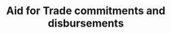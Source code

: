 ---
actual_indicator_available: 'Total ODA commitments and disbursements in support of
  Aid for Trade '
actual_indicator_available_description: Total ODA commitments and disbursements in
  support of Aid for Trade
computation_units: U.S., Dollars, millions
data_non_statistical: false
date_metadata_updated: '2017-09-19'
disaggregation_categories: Not available.
disaggregation_geography: Total presetned for all ODA-eligible countries.  http://www.oecd.org/dac/stats/daclist.htm
goal_meta_link: http://unstats.un.org/sdgs/files/metadata-compilation/Metadata-Goal-8.pdf
graph_title: 'Total ODA disbursements in support of Aid for Trade in millions of US
  dollars '
graph_type: line
has_metadata: true
indicator: 8.a.1
indicator_definition: Total official development assistance (ODA) commitments and
  disbursements that support aid for trade. Data expressed in US millions of dollars.
indicator_name: Aid for Trade commitments and disbursements
indicator_sort_order: 08-0a-01
indicator_variable: total_aid_for_trade_disbursements_usd_m
layout: indicator
national_geographical_coverage: United States
periodicity: Annual
permalink: /8-a-1/
published: true
rationale_interpretation: ODA is the accepted measure of international development
  co-operation. In this case it captures aid in support of projects and programmes
  to improve the trade and production capacities of developing countries.
reporting_status: complete
scheduled_update_by_national_source: September 2018
sdg_goal: 8
source_active_1: true
source_agency_staff_email_1: kimsmith@usaid.gov
source_agency_staff_name_1: Kimberly Smith
source_notes_1: null
source_organisation_1: Kimberly Smith
source_title_1: null
source_url_1: http://stats.oecd.org/qwids/#?x=3&y=2&f=1:2,4:1,7:1,9:85,5:3,8:85,6:2014&q=1:2+4:1+7:1+9:85+5:3+8:85+6:2015,2014,2013,2012,2011,2010,2009,2008,2007,2006,2005+3:78,79,80,81,82,83,84,86,87,88,89,91,106,107,93,100,102,103,104,101,105,92,98,96,97,99,94,95,109,110,111,112,113,115,116,120,121,122,123,124,125,126,127,128,129,130,131,132,133,134,135,136,137,139,140,141,142,143,144,146,147,148,149,150,153,154,155,156,157,158,159,160,161,162,163,164,165,166,167,168,169,171,172,173,174,175,176,177,178,179,180,184,185,186,187,188,189,191+2:252,253,254,255,256,258&lock=CRS1
target: Increase Aid for Trade support for developing countries, in particular least
  developed countries, including through the Enhanced Integrated Framework for Trade-Related
  Technical Assistance to Least Developed Countries.
target_id: 8.a
time_period: 2000-2015
title: Aid for Trade commitments and disbursements
un_custodial_agency: 'OECD (Partnering Agencies: WTO-EIF)'
un_designated_tier: '1'
us_method_of_computation: 'Data are extracted from the OECD''s Creditor Reporting
  System (CRS) for selected purpose codes that have have been agreed support aid for
  trade. Aid for trade comprises the following categories: - technical assistance
  for trade policy and regulations (e.g. helping countries to develop trade strategies,
  negotiate trade agreements, and implement their outcomes) - trade-related infrastructure
  (e.g. building roads, ports, and telecommunications networks to connect domestic
  markets to the global economy) - productive capacity building, including trade development
  (e.g. supporting the private sector to exploit their comparative advantages and
  diversify their exports) trade-related adjustment (e.g. helping developing countries
  with the costs associated with trade liberalisation, such as tariff reductions,
  preference erosion, or declining terms of trade) - other trade-related needs, if
  identified as trade-related development priorities in partner countries'' national
  development strategies http://www.oecd.org/dac/aft/aid-for-tradestatisticalqueries.htm'
variable_description: null
variable_notes: null
---